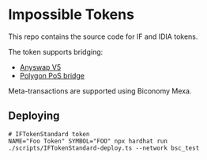 # Impossible Tokens

This repo contains the source code for IF and IDIA tokens.

The token supports bridging:

- [Anyswap V5](https://github.com/connext/chaindata)
- [Polygon PoS bridge](https://github.com/maticnetwork/pos-portal)

Meta-transactions are supported using Biconomy Mexa.

## Deploying

```
# IFTokenStandard token
NAME="Foo Token" SYMBOL="FOO" npx hardhat run ./scripts/IFTokenStandard-deploy.ts --network bsc_test
```
